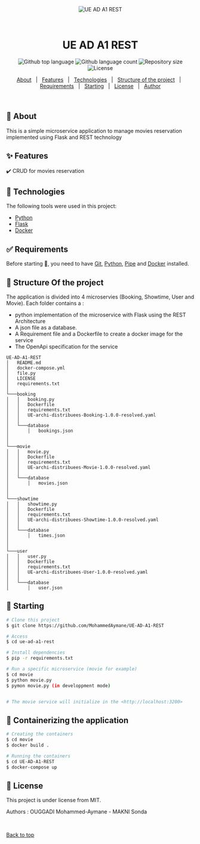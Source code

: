 <div align="center" id="top"> 
  <img src="./.github/app.gif" alt="UE AD A1 REST" />

  &#xa0;

  <!-- <a href="https://ueada1rest.netlify.app">Demo</a> -->
</div>

<h1 align="center">UE AD A1 REST</h1>

<p align="center">
  <img alt="Github top language" src="https://img.shields.io/github/languages/top/{{YOUR_GITHUB_USERNAME}}/ue-ad-a1-rest?color=56BEB8">

  <img alt="Github language count" src="https://img.shields.io/github/languages/count/{{YOUR_GITHUB_USERNAME}}/ue-ad-a1-rest?color=56BEB8">

  <img alt="Repository size" src="https://img.shields.io/github/repo-size/{{YOUR_GITHUB_USERNAME}}/ue-ad-a1-rest?color=56BEB8">

  <img alt="License" src="https://img.shields.io/github/license/{{YOUR_GITHUB_USERNAME}}/ue-ad-a1-rest?color=56BEB8">

  <!-- <img alt="Github issues" src="https://img.shields.io/github/issues/{{YOUR_GITHUB_USERNAME}}/ue-ad-a1-rest?color=56BEB8" /> -->

  <!-- <img alt="Github forks" src="https://img.shields.io/github/forks/{{YOUR_GITHUB_USERNAME}}/ue-ad-a1-rest?color=56BEB8" /> -->

  <!-- <img alt="Github stars" src="https://img.shields.io/github/stars/{{YOUR_GITHUB_USERNAME}}/ue-ad-a1-rest?color=56BEB8" /> -->
</p>

<!-- Status -->

<!-- <h4 align="center"> 
	🚧  UE AD A1 REST 🚀 Under construction...  🚧
</h4> 

<hr> -->

<p align="center">
  <a href="#dart-about">About</a> &#xa0; | &#xa0; 
  <a href="#sparkles-features">Features</a> &#xa0; | &#xa0;
  <a href="#rocket-technologies">Technologies</a> &#xa0; | &#xa0;
  <a href="#dart_check_mark-Structure Of the project">Structure of the project</a> &#xa0; | &#xa0;
  <a href="#white_check_mark-requirements">Requirements</a> &#xa0; | &#xa0;
  <a href="#checkered_flag-starting">Starting</a> &#xa0; | &#xa0;
  <a href="#memo-license">License</a> &#xa0; | &#xa0;
  <a href="https://github.com/{{YOUR_GITHUB_USERNAME}}" target="_blank">Author</a>
</p>

<br>

## :dart: About ##

This is a simple microservice application to manage movies reservation implemented using Flask and REST technology
## :sparkles: Features ##

:heavy_check_mark: CRUD for movies reservation


## :rocket: Technologies ##

The following tools were used in this project:

- [Python](https://www.python.org/)
- [Flask](https://flask.palletsprojects.com/)
- [Docker](https://www.docker.com/)

## :white_check_mark: Requirements ##

Before starting :checkered_flag:, you need to have [Git](https://git-scm.com), [Python](https://www.python.org/), [Pipe](https://pypi.org/project/pip/) and [Docker](https://www.docker.com/) installed.


## :dart: Structure Of the project ##

The application is divided into 4 microservies (Booking, Showtime, User and Movie). 
Each folder contains a :
  - python implementation of the microservice with Flask using the REST Architecture
  - A json file as a database.
  - A Requirement file and a Dockerfile to create a docker image for the service
  - The OpenApi specification for the service
```
UE-AD-A1-REST
│   README.md
│   docker-compose.yml
│   file.py
│   LICENSE
│   requirements.txt  
│
└───booking
│   │   booking.py
│   │   Dockerfile
│   │   requirements.txt
│   │   UE-archi-distribuees-Booking-1.0.0-resolved.yaml
│   │
│   └───database
│       │   bookings.json
│
│   
└───movie
│   │   movie.py
│   │   Dockerfile
│   │   requirements.txt
│   │   UE-archi-distribuees-Movie-1.0.0-resolved.yaml
│   │
│   └───database
│       │   movies.json
│
│   
└───showtime
│   │   showtime.py
│   │   Dockerfile
│   │   requirements.txt
│   │   UE-archi-distribuees-Showtime-1.0.0-resolved.yaml
│   │
│   └───database
│       │   times.json
│
│   
└───user
│   │   user.py
│   │   Dockerfile
│   │   requirements.txt
│   │   UE-archi-distribuees-User-1.0.0-resolved.yaml
│   │
│   └───database
│       │   user.json
```

## :checkered_flag: Starting ##

```bash
# Clone this project
$ git clone https://github.com/MohammedAymane/UE-AD-A1-REST

# Access
$ cd ue-ad-a1-rest

# Install dependencies
$ pip -r requirements.txt

# Run a specific microservice (movie for example)
$ cd movie
$ python movie.py
$ pymon movie.py (in developpment mode)


# The movie service will initialize in the <http://localhost:3200>
```
## :checkered_flag: Containerizing the application ##
```bash
# Creating the containers
$ cd movie
$ docker build .

# Running the containers
$ cd UE-AD-A1-REST
$ docker-compose up

```

## :memo: License ##

This project is under license from MIT.


Authors : OUGGADI Mohammed-Aymane - MAKNI Sonda

&#xa0;

<a href="#top">Back to top</a>
